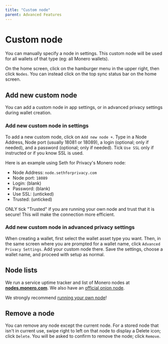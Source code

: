 ```yaml
---
title: "Custom node"
parent: Advanced Features
---
```


# Custom node

You can manually specify a node in settings. This custom node will be used for all wallets of that type (eg: all Monero wallets).

On the home screen, click on the hamburger menu in the upper right, then click `Nodes`. You can instead click on the top sync status bar on the home screen.

## Add new custom node

You can add a custom node in app settings, or in advanced privacy settings during wallet creation.

### Add new custom node in settings

To add a new custom node, click on `Add new node +`. Type in a Node Address, Node port (usually 18081 or 18089), a login (optional; only if needed), and a password (optional; only if needed). Tick `Use SSL` only if instructed or if you know SSL is used.

Here is an example using Seth for Privacy's Monero node:

* Node Address: `node.sethforprivacy.com`
* Node port: `18089`
* Login: (blank)
* Password: (blank)
* Use SSL: (unticked)
* Trusted: (unticked)

ONLY tick "Trusted" if you are running your own node and trust that it is secure! This will make the connection more efficient.

### Add new custom node in advanced privacy settings

When creating a wallet, first select the wallet asset type you want. Then, in the same screen where you are prompted for a wallet name, click `Advanced Privacy Settings`. Add your custom node there. Save the settings, choose a wallet name, and proceed with setup as normal.

## Node lists

We run a service uptime tracker and list of Monero nodes at [**nodes.monero.com**](https://nodes.monero.com). We also have an [official onion node](/docs/advanced-features/tor-with-orbot/#connect-to-an-onion-node).

We strongly recommend [running your own node](https://guides.monero.com/docs/tutorials/monero-node)!

## Remove a node

You can remove any node except the current node. For a stored node that isn't in current use, swipe right to left on that node to display a Delete icon; click `Delete`. You will be asked to confirm to remove the node; click `Remove`.
